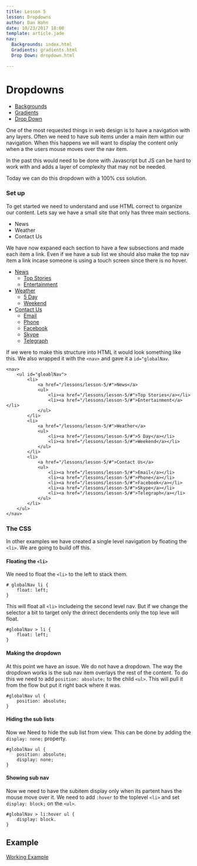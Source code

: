 ```yaml
---
title: Lesson 5
lesson: Dropdowns
author: Dan Hahn
date: 10/23/2017 18:00
template: article.jade
nav:
  Backgrounds: index.html
  Gradients: gradients.html
  Drop Down: dropdown.html

---
```


# Dropdowns

* [Backgrounds]()
* [Gradients](gradients.html)
* [Drop Down](dropdown.html)

One of the most requested things in web design is to have a navigation with any layers. Often we need to have sub items under a main item within our navigation. When this happens we will want to display the content only when a the users mouse moves over the nav item.

In the past this would need to be done with Javascript but JS can be hard to work with and adds a layer of complexity that may not be needed.

Today we can do this dropdown with a 100% css solution.

### Set up

To get started we need to understand and use HTML correct to organize our content. Lets say we have a small site that only has three main sections.

* News
* Weather
* Contact Us

We have now expaned each section to have a few subsections and made each item a link.  Even if we have a sub list we should also make the top nav item a link incase someone is using a touch screen since there is no hover.

* [News](#)
	* [Top Stories](#)
	* [Entertainment](#)
* [Weather](#)
	* [5 Day](#)
	* [Weekend](#)
* [Contact Us](#)
	* [Email](#)
	* [Phone](#)
	* [Facebook](#)
	* [Skype](#)
	* [Telegraph](#)

If we were to make this structure into HTML it would look something like this. We also wrapped it with the `<nav>` and gave it a `id="globalNav`.

	<nav>
		<ul id="gloablNav">
			<li>
				<a href="/lessons/lesson-5/#">News</a>
				<ul>
					<li><a href="/lessons/lesson-5/#">Top Stories</a></li>
					<li><a href="/lessons/lesson-5/#">Entertainment</a></li>
				</ul>
			</li>
			<li>
				<a href="/lessons/lesson-5/#">Weather</a>
				<ul>
					<li><a href="/lessons/lesson-5/#">5 Day</a></li>
					<li><a href="/lessons/lesson-5/#">Weekend</a></li>
				</ul>
			</li>
			<li>
				<a href="/lessons/lesson-5/#">Contact Us</a>
				<ul>
					<li><a href="/lessons/lesson-5/#">Email</a></li>
					<li><a href="/lessons/lesson-5/#">Phone</a></li>
					<li><a href="/lessons/lesson-5/#">Facebook</a></li>
					<li><a href="/lessons/lesson-5/#">Skype</a></li>
					<li><a href="/lessons/lesson-5/#">Telegraph</a></li>
				</ul>
			</li>
		</ul>
	</nav>

### The CSS

In other examples we have created a single level navigation by floating the `<li>`. We are going to build off this.

#### Floating the `<li>`
We need to float the `<li>` to the left to stack them.

	# globalNav li {
	 	float: left;
	}

This will float all `<li>` includeing the second level nav.  But if we change the selector a bit to target only the drirect decendents only the top leve will float.

	#globalNav > li {
        float: left;
    }

#### Making the dropdown
At this point we have an issue.  We do not have a dropdown.  The way the dropdown works is the sub nav item overlays the rest of the content.  To do this we need to add `position: absolute;` to the child `<ul>`.  This will pull it from the flow but put it right back where it was.

	#globalNav ul {
	 	position: absolute;
	}

#### Hiding the sub lists
Now we Need to hide the sub list from view.  This can be done by adding the `display: none;` property.

	#globalNav ul {
		position: absolute;
	 	display: none;
	}

#### Showing sub nav
Now we need to have the subitem display only when its partent havs the mouse move over it.   We need to add `:hover` to the toplevel `<li>` and set `display: block;` on the `<ul>`.

	#globalNav > li:hover ul {
	 	display: block.
	}

## Example

[Working Example](example-dropdown.html)

